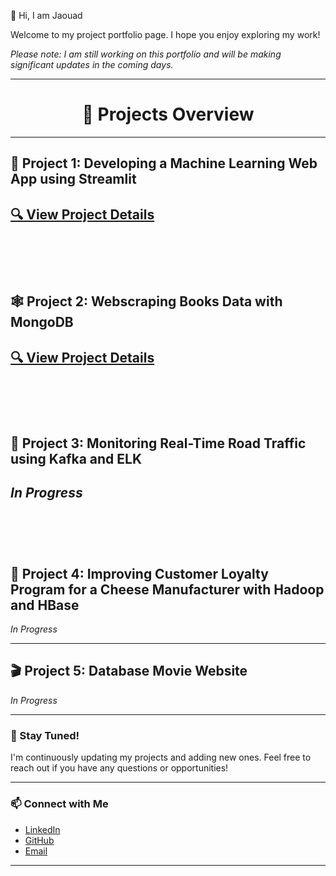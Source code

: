 👋 Hi, I am Jaouad

Welcome to my project portfolio page. I hope you enjoy exploring my work!

*Please note: I am still working on this portfolio and will be making significant updates in the coming days.*

---

<h1 align="center">📁 Projects Overview</h1>

---

## 🚀 Project 1: Developing a Machine Learning Web App using Streamlit  
[🔍 View Project Details](Developing-a-Machine-Learning-Web-App-with-Streamlit/README.md)
<br>
<br>
<br>
<br>
---

## 🕸️ Project 2: Webscraping Books Data with MongoDB  
[🔍 View Project Details](Webscraping-books-data-using-MongoDB/README.md)
<br>
<br>
<br>
<br>
---

## 🚧 Project 3: Monitoring Real-Time Road Traffic using Kafka and ELK  
*In Progress*
<br>
<br>
<br>
<br>
---

## 🧀 Project 4: Improving Customer Loyalty Program for a Cheese Manufacturer with Hadoop and HBase  
*In Progress*

---

## 🎬 Project 5: Database Movie Website  
*In Progress*

---

### 🌟 Stay Tuned!  
I'm continuously updating my projects and adding new ones. Feel free to reach out if you have any questions or opportunities!

---

### 📫 Connect with Me  
- [LinkedIn](https://www.linkedin.com/in/jaouad-s-42928226/)  
- [GitHub](https://github.com/Jawouaahhh)  
- [Email](mailto:back2thedata@gmail.com)

---
